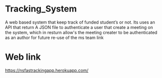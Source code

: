 # Tracking_System
A web based system that keep track of funded student’s or not.
Its uses an API that return A JSON file to authenticate a user that create a meeting on the system,
which in resturn allow's the meeting creater to be authenticated as an author for future re-use of the ms team link

# Web link
https://nsfastrackingapp.herokuapp.com/
